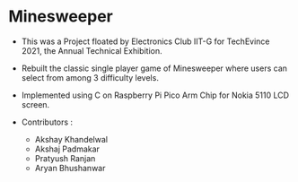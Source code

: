# Minesweeper

* This was a Project floated by Electronics Club IIT-G for TechEvince 2021, the Annual Technical Exhibition.

* Rebuilt the classic single player game of Minesweeper where users can select from among 3 difficulty levels.

* Implemented using C on Raspberry Pi Pico Arm Chip for Nokia 5110 LCD screen.


* Contributors : 
  - Akshay Khandelwal
  - Akshaj Padmakar 
  - Pratyush Ranjan
  - Aryan Bhushanwar
